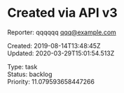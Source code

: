 # Created via API v3

Reporter: qqqqqq <qqq@example.com>  

Created: 2019-08-14T13:48:45Z  
Updated: 2020-03-29T15:01:54.513Z

Type: task  
Status: backlog  
Priority: 11.079593658447266
